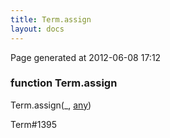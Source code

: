 ```yaml
---
title: Term.assign
layout: docs
---
```


<div class="bottom_right_note">Page generated at 2012-06-08 17:12</div>
<h3><span class="minor">function</span> Term.assign</h3>

Term.assign(_, <a href="/docs/any.html">any</a>)
<p></p>

<p><span class="extra_minor">Term#1395</span></p>
